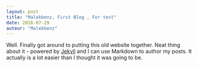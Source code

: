```yaml
---
layout: post
title: "Malekbenz, First Blog , For test"
date: 2016-07-29
auteur: "Malekbenz"
---
```


Well. Finally got around to putting this old website together. Neat thing about it - powered by [Jekyll](http://jekyllrb.com) and I can use Markdown to author my posts. It actually is a lot easier than I thought it was going to be.
